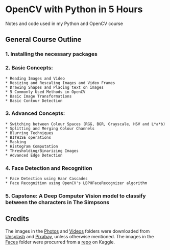 # OpenCV with Python in 5 Hours
Notes and code used in my Python and OpenCV course

## General Course Outline
### 1. Installing the necessary packages

### 2. Basic Concepts:
    * Reading Images and Video
    * Resizing and Rescaling Images and Video Frames
    * Drawing Shapes and Placing text on images
    * 5 Commonly Used Methods in OpenCV
    * Basic Image Transformations
    * Basic Contour Detection
    
### 3. Advanced Concepts:
    * Switching between Colour Spaces (RGG, BGR, Grayscale, HSV and L*a*b)
    * Splitting and Merging Colour Channels
    * Blurring Techniques
    * BITWISE operations
    * Masking 
    * Histogram Computation
    * Thresholding/Binarizing Images
    * Advanced Edge Detection 
    
### 4. Face Detection and Recognition
    * Face Detection using Haar Cascades
    * Face Recognition using OpenCV's LBPHFaceRecognizer algorithm
    
### 5. Capstone: A Deep Computer Vision model to classify between the characters in The Simpsons
    
## Credits
The images in the [Photos](https://github.com/jasmcaus/opencv-course/tree/master/Photos) and [Videos](https://github.com/jasmcaus/opencv-course/tree/master/Videos) folders were downloaded from [Unsplash](http://unsplash.com) and [Pixabay](http://pixabay.com), unless otherwise mentioned.
The images in the [Faces](https://github.com/jasmcaus/opencv-course/tree/master/Faces) folder were procurred from a [repo](https://www.kaggle.com/dansbecker/5-celebrity-faces-dataset) on Kaggle.
